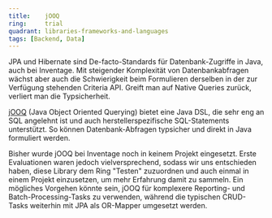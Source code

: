 ```yaml
---
title:    jOOQ  
ring:     trial  
quadrant: libraries-frameworks-and-languages
tags: [Backend, Data]
---
```


JPA und Hibernate sind De-facto-Standards für Datenbank-Zugriffe in Java, auch bei Inventage. Mit steigender Komplexität
von Datenbankabfragen wächst aber auch die Schwierigkeit beim Formulieren derselben in der zur Verfügung stehenden
Criteria API. Greift man auf Native Queries zurück, verliert man die Typsicherheit.

[jOOQ][jooq] (Java Object Oriented Querying) bietet eine Java DSL, die sehr eng an SQL angelehnt ist und auch
herstellerspezifische SQL-Statements unterstützt. So können Datenbank-Abfragen typsicher und direkt in Java formuliert
werden.

Bisher wurde jOOQ bei Inventage noch in keinem Projekt eingesetzt. Erste Evaluationen waren jedoch vielversprechend,
sodass wir uns entschieden haben, diese Library dem Ring "Testen" zuzuordnen und auch einmal in einem Projekt
einzusetzen, um mehr Erfahrung damit zu sammeln. Ein mögliches Vorgehen könnte sein, jOOQ für komplexere Reporting- und
Batch-Processing-Tasks zu verwenden, während die typischen CRUD-Tasks weiterhin mit JPA als OR-Mapper umgesetzt werden.

[jooq]: https://www.jooq.org/
